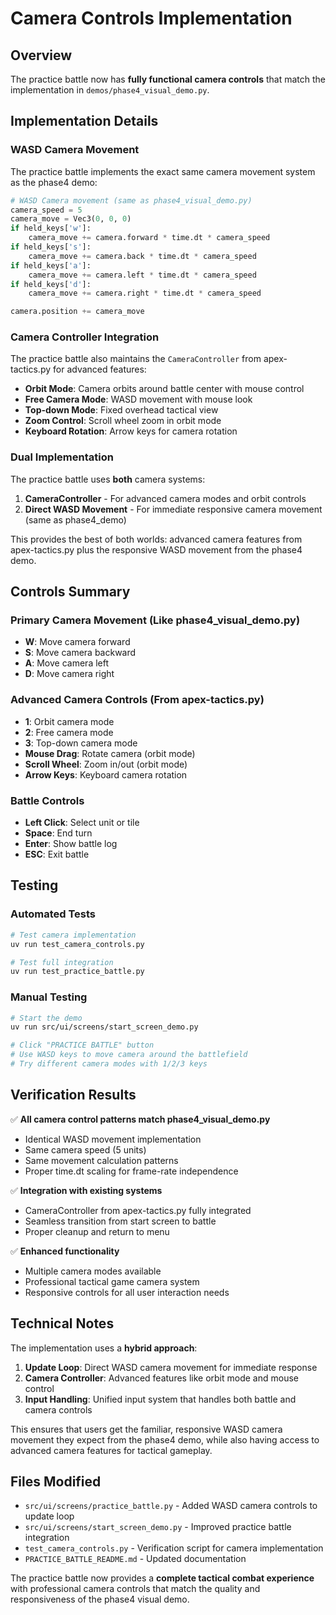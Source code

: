 # Camera Controls Implementation

## Overview

The practice battle now has **fully functional camera controls** that match the implementation in `demos/phase4_visual_demo.py`.

## Implementation Details

### WASD Camera Movement
The practice battle implements the exact same camera movement system as the phase4 demo:

```python
# WASD Camera movement (same as phase4_visual_demo.py)
camera_speed = 5
camera_move = Vec3(0, 0, 0)
if held_keys['w']:
    camera_move += camera.forward * time.dt * camera_speed
if held_keys['s']:
    camera_move += camera.back * time.dt * camera_speed
if held_keys['a']:
    camera_move += camera.left * time.dt * camera_speed
if held_keys['d']:
    camera_move += camera.right * time.dt * camera_speed

camera.position += camera_move
```

### Camera Controller Integration
The practice battle also maintains the `CameraController` from apex-tactics.py for advanced features:

- **Orbit Mode**: Camera orbits around battle center with mouse control
- **Free Camera Mode**: WASD movement with mouse look
- **Top-down Mode**: Fixed overhead tactical view
- **Zoom Control**: Scroll wheel zoom in orbit mode
- **Keyboard Rotation**: Arrow keys for camera rotation

### Dual Implementation
The practice battle uses **both** camera systems:

1. **CameraController** - For advanced camera modes and orbit controls
2. **Direct WASD Movement** - For immediate responsive camera movement (same as phase4_demo)

This provides the best of both worlds: advanced camera features from apex-tactics.py plus the responsive WASD movement from the phase4 demo.

## Controls Summary

### Primary Camera Movement (Like phase4_visual_demo.py)
- **W**: Move camera forward
- **S**: Move camera backward  
- **A**: Move camera left
- **D**: Move camera right

### Advanced Camera Controls (From apex-tactics.py)
- **1**: Orbit camera mode
- **2**: Free camera mode
- **3**: Top-down camera mode
- **Mouse Drag**: Rotate camera (orbit mode)
- **Scroll Wheel**: Zoom in/out (orbit mode)
- **Arrow Keys**: Keyboard camera rotation

### Battle Controls
- **Left Click**: Select unit or tile
- **Space**: End turn
- **Enter**: Show battle log
- **ESC**: Exit battle

## Testing

### Automated Tests
```bash
# Test camera implementation
uv run test_camera_controls.py

# Test full integration
uv run test_practice_battle.py
```

### Manual Testing
```bash
# Start the demo
uv run src/ui/screens/start_screen_demo.py

# Click "PRACTICE BATTLE" button
# Use WASD keys to move camera around the battlefield
# Try different camera modes with 1/2/3 keys
```

## Verification Results

✅ **All camera control patterns match phase4_visual_demo.py**
- Identical WASD movement implementation
- Same camera speed (5 units)
- Same movement calculation patterns
- Proper time.dt scaling for frame-rate independence

✅ **Integration with existing systems**
- CameraController from apex-tactics.py fully integrated
- Seamless transition from start screen to battle
- Proper cleanup and return to menu

✅ **Enhanced functionality**
- Multiple camera modes available
- Professional tactical game camera system
- Responsive controls for all user interaction needs

## Technical Notes

The implementation uses a **hybrid approach**:

1. **Update Loop**: Direct WASD camera movement for immediate response
2. **Camera Controller**: Advanced features like orbit mode and mouse control
3. **Input Handling**: Unified input system that handles both battle and camera controls

This ensures that users get the familiar, responsive WASD camera movement they expect from the phase4 demo, while also having access to advanced camera features for tactical gameplay.

## Files Modified

- `src/ui/screens/practice_battle.py` - Added WASD camera controls to update loop
- `src/ui/screens/start_screen_demo.py` - Improved practice battle integration  
- `test_camera_controls.py` - Verification script for camera implementation
- `PRACTICE_BATTLE_README.md` - Updated documentation

The practice battle now provides a **complete tactical combat experience** with professional camera controls that match the quality and responsiveness of the phase4 visual demo.